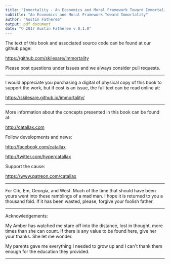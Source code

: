 ```yaml
---
title: "Immortality - An Economics and Moral Framework Toward Immortality"
subtitle: "An Economics and Moral Framework Toward Immortality"
author: "Austin Fatheree"
output: pdf_document
date: "© 2017 Austin Fatheree v 0.1.0"
---
```







The text of this book and associated source code can be found at our github page:


https://github.com/skilesare/immortality

Please post questions under Issues and we always consider pull requests.

--------------

I would appreciate you purchasing a digital of physical copy of this book to support the work, but if cost is an issue, the full text can be read online at:

https://skilesare.github.io/immortality/

--------------

More information about the concepts presented in this book can be found at:

http://catallax.com

Follow developments and news:

http://facebook.com/catallax

http://twitter.com/hypercatallax

Support the cause:

https://www.patreon.com/catallax

-----------------

For Cib, Em, Georgia, and West.  Much of the time that should have been yours went into these ramblings of a mad man. I hope it is returned to you a thousand fold.  If it has been wasted, please, forgive your foolish father.

-------------------

Acknowledgements:

My Amber has watched me stare off into the distance, lost in thought, more times than she can count.  If there is any value to be found here, give her your thanks.  She let me wonder.

My parents gave me everything I needed to grow up and I can't thank them enough for the education they provided.

-------------------





